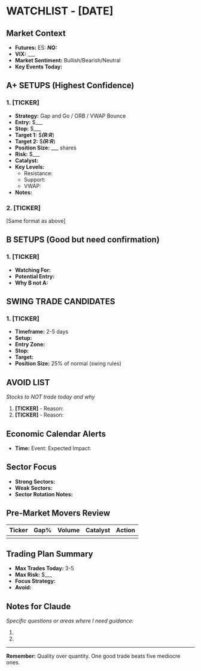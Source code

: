 # WATCHLIST - [DATE]

## Market Context

- **Futures:** ES: _**NQ:**_
- **VIX:** ___
- **Market Sentiment:** Bullish/Bearish/Neutral
- **Key Events Today:**

## A+ SETUPS (Highest Confidence)

### 1. [TICKER]

- **Strategy:** Gap and Go / ORB / VWAP Bounce
- **Entry:** $___
- **Stop:** $___
- **Target 1:** $_**(R:R**_)
- **Target 2:** $_**(R:R**_)
- **Position Size:** ___ shares
- **Risk:** $___
- **Catalyst:**
- **Key Levels:**
  - Resistance:
  - Support:
  - VWAP:
- **Notes:**

### 2. [TICKER]

[Same format as above]

## B SETUPS (Good but need confirmation)

### 1. [TICKER]

- **Watching For:**
- **Potential Entry:**
- **Why B not A:**

## SWING TRADE CANDIDATES

### 1. [TICKER]

- **Timeframe:** 2-5 days
- **Setup:**
- **Entry Zone:**
- **Stop:**
- **Target:**
- **Position Size:** 25% of normal (swing rules)

## AVOID LIST

_Stocks to NOT trade today and why_

1. **[TICKER]** - Reason:
2. **[TICKER]** - Reason:

## Economic Calendar Alerts

- **Time:** Event: Expected Impact:

## Sector Focus

- **Strong Sectors:**
- **Weak Sectors:**
- **Sector Rotation Notes:**

## Pre-Market Movers Review

| Ticker | Gap% | Volume | Catalyst | Action |
|--------|------|---------|----------|--------|
|        |      |         |          |        |

## Trading Plan Summary

- **Max Trades Today:** 3-5
- **Max Risk:** $___
- **Focus Strategy:**
- **Avoid:**

## Notes for Claude

_Specific questions or areas where I need guidance:_

1.
2.

---
**Remember:** Quality over quantity. One good trade beats five mediocre ones.
